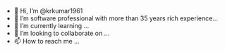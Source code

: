 - 👋 Hi, I’m @krkumar1961
- 👀 I’m software professional with more than 35 years rich experience...
- 🌱 I’m currently learning ...
- 💞️ I’m looking to collaborate on ...
- 📫 How to reach me ...

<!---
krkumar1961/krkumar1961 is a ✨ special ✨ repository because its `README.md` (this file) appears on your GitHub profile.
You can click the Preview link to take a look at your changes.
--->
